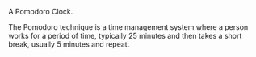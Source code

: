 A Pomodoro Clock.

The Pomodoro technique is a time management system where a person works for a period of time, typically 25 minutes and then takes a short break, usually 5 minutes and repeat.
